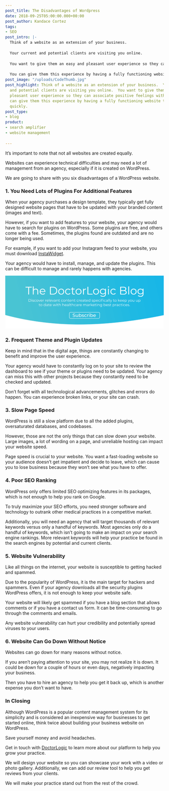 ```yaml
---
post_title: The Disadvantages of Wordpress
date: 2018-09-25T05:00:00.000+00:00
post_author: Kandace Cortez
tags:
- SEO
post_intro: |-
  Think of a website as an extension of your business.

  Your current and potential clients are visiting you online.

  You want to give them an easy and pleasant user experience so they can associate positive feelings with your business.

  You can give them this experience by having a fully functioning website that loads up quickly.
post_image: "/uploads/CodeThumb.jpg"
post_highlight: Think of a website as an extension of your business.  Your current
  and potential clients are visiting you online.  You want to give them an easy and
  pleasant user experience so they can associate positive feelings with your business.  You
  can give them this experience by having a fully functioning website that loads up
  quickly.
post_type:
- blog
product:
- search amplifier
- website management

---
```

It’s important to note that not all websites are created equally.

Websites can experience technical difficulties and may need a lot of management from an agency, especially if it is created on WordPress.

We are going to share with you six disadvantages of a WordPress website.

### 1. You Need Lots of Plugins For Additional Features

When your agency purchases a design template, they typically get fully designed website pages that have to be updated with your branded content (images and text).

However, if you want to add features to your website, your agency would have to search for plugins on WordPress. Some plugins are free, and others come with a fee. Sometimes, the plugins found are outdated and are no longer being used.

For example, if you want to add your Instagram feed to your website, you must download [InstaWidget](https://instawidget.net/).

Your agency would have to install, manage, and update the plugins. This can be difficult to manage and rarely happens with agencies.

[![Subscribe to the DoctorLogic blog Banner](/uploads/2022-doctorlogic-subscribeblog-cta-01-1.png "Subscribe to the DoctorLogic blog.")](https://growth.doctorlogic.com/subscribe-to-the-blog?utm_campaign=Blog%20Subscriptions&utm_source=DoctorLogic%20Blog%20Post&utm_medium=DoctorLogic%20Blog%20CTA "Subscribe to the DoctorLogic blog.")

### 2. Frequent Theme and Plugin Updates

Keep in mind that in the digital age, things are constantly changing to benefit and improve the user experience.

Your agency would have to constantly log on to your site to review the dashboard to see if your theme or plugins need to be updated. Your agency can miss this with other projects because they constantly need to be checked and updated.

Don’t forget with all technological advancements, glitches and errors do happen. You can experience broken links, or your site can crash.

### 3. Slow Page Speed

WordPress is still a slow platform due to all the added plugins, oversaturated databases, and codebases.

However, those are not the only things that can slow down your website. Large images, a lot of wording on a page, and unreliable hosting can impact your website speed.

Page speed is crucial to your website. You want a fast-loading website so your audience doesn’t get impatient and decide to leave, which can cause you to lose business because they won’t see what you have to offer.

### 4. Poor SEO Ranking

WordPress only offers limited SEO optimizing features in its packages, which is not enough to help you rank on Google.

To truly maximize your SEO efforts, you need stronger software and technology to outrank other medical practices in a competitive market.

Additionally, you will need an agency that will target thousands of relevant keywords versus only a handful of keywords. Most agencies only do a handful of keywords, which isn’t going to make an impact on your search engine rankings. More relevant keywords will help your practice be found in the search engines by potential and current clients.

### 5. Website Vulnerability

Like all things on the internet, your website is susceptible to getting hacked and spammed.

Due to the popularity of WordPress, it is the main target for hackers and spammers. Even if your agency downloads all the security plugins WordPress offers, it is not enough to keep your website safe.

Your website will likely get spammed if you have a blog section that allows comments or if you have a contact us form. It can be time-consuming to go through the comments and emails.

Any website vulnerability can hurt your credibility and potentially spread viruses to your users.

### 6. Website Can Go Down Without Notice

Websites can go down for many reasons without notice.

If you aren’t paying attention to your site, you may not realize it is down. It could be down for a couple of hours or even days, negatively impacting your business.

Then you have to hire an agency to help you get it back up, which is another expense you don’t want to have.

### In Closing

Although WordPress is a popular content management system for its simplicity and is considered an inexpensive way for businesses to get started online, think twice about building your business website on WordPress.

Save yourself money and avoid headaches.

Get in touch with [DoctorLogic](https://doctorlogic.com/pricing/) to learn more about our platform to help you grow your practice.

We will design your website so you can showcase your work with a video or photo gallery. Additionally, we can add our review tool to help you get reviews from your clients.

We will make your practice stand out from the rest of the crowd.
